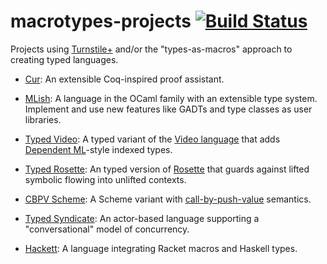 # macrotypes-projects [![Build Status](https://travis-ci.org/stchang/macrotypes-projects.svg?branch=master)](https://travis-ci.org/stchang/macrotypes-projects)

Projects using [Turnstile+](https://github.com/stchang/macrotypes) and/or the "types-as-macros" approach to creating typed languages.

- [Cur](https://github.com/wilbowma/cur):
  An extensible Coq-inspired proof assistant.

- [MLish](https://github.com/stchang/mlish):
  A language in the OCaml family with an extensible type
  system. Implement and use new features like GADTs and type classes
  as user libraries.

- [Typed Video](https://github.com/videolang/typed-video):
  A typed variant of the [Video language](https://lang.video/) that adds [Dependent ML](https://www.cs.bu.edu/~hwxi/DML/DML.html)-style indexed types.

- [Typed Rosette](https://github.com/stchang/typed-rosette):
  An typed version of [Rosette](https://emina.github.io/rosette/index.html) that guards against lifted symbolic flowing into unlifted contexts.
	
- [CBPV Scheme](https://github.com/maxsnew/modal-scheme):
  A Scheme variant with [call-by-push-value](https://en.wikipedia.org/wiki/Call-by-push-value) semantics.

- [Typed Syndicate](https://syndicate-lang.org/):
  An actor-based language supporting a "conversational" model of concurrency.

- [Hackett](https://lexi-lambda.github.io/hackett/):
  A language integrating Racket macros and Haskell types.

